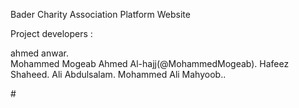 Bader Charity Association Platform Website

Project developers :

ahmed anwar.  
Mohammed Mogeab Ahmed Al-hajj(@MohammedMogeab).
Hafeez Shaheed.
Ali Abdulsalam.
 Mohammed Ali Mahyoob..


 
#![]()

